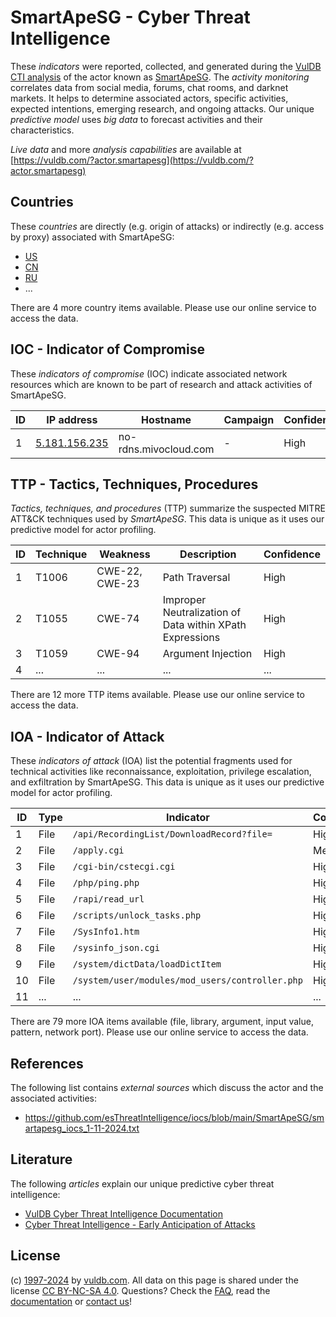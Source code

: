 # SmartApeSG - Cyber Threat Intelligence

These _indicators_ were reported, collected, and generated during the [VulDB CTI analysis](https://vuldb.com/?kb.cti) of the actor known as [SmartApeSG](https://vuldb.com/?actor.smartapesg). The _activity monitoring_ correlates data from social media, forums, chat rooms, and darknet markets. It helps to determine associated actors, specific activities, expected intentions, emerging research, and ongoing attacks. Our unique _predictive model_ uses _big data_ to forecast activities and their characteristics.

_Live data_ and more _analysis capabilities_ are available at [https://vuldb.com/?actor.smartapesg](https://vuldb.com/?actor.smartapesg)

## Countries

These _countries_ are directly (e.g. origin of attacks) or indirectly (e.g. access by proxy) associated with SmartApeSG:

* [US](https://vuldb.com/?country.us)
* [CN](https://vuldb.com/?country.cn)
* [RU](https://vuldb.com/?country.ru)
* ...

There are 4 more country items available. Please use our online service to access the data.

## IOC - Indicator of Compromise

These _indicators of compromise_ (IOC) indicate associated network resources which are known to be part of research and attack activities of SmartApeSG.

ID | IP address | Hostname | Campaign | Confidence
-- | ---------- | -------- | -------- | ----------
1 | [5.181.156.235](https://vuldb.com/?ip.5.181.156.235) | no-rdns.mivocloud.com | - | High

## TTP - Tactics, Techniques, Procedures

_Tactics, techniques, and procedures_ (TTP) summarize the suspected MITRE ATT&CK techniques used by _SmartApeSG_. This data is unique as it uses our predictive model for actor profiling.

ID | Technique | Weakness | Description | Confidence
-- | --------- | -------- | ----------- | ----------
1 | T1006 | CWE-22, CWE-23 | Path Traversal | High
2 | T1055 | CWE-74 | Improper Neutralization of Data within XPath Expressions | High
3 | T1059 | CWE-94 | Argument Injection | High
4 | ... | ... | ... | ...

There are 12 more TTP items available. Please use our online service to access the data.

## IOA - Indicator of Attack

These _indicators of attack_ (IOA) list the potential fragments used for technical activities like reconnaissance, exploitation, privilege escalation, and exfiltration by SmartApeSG. This data is unique as it uses our predictive model for actor profiling.

ID | Type | Indicator | Confidence
-- | ---- | --------- | ----------
1 | File | `/api/RecordingList/DownloadRecord?file=` | High
2 | File | `/apply.cgi` | Medium
3 | File | `/cgi-bin/cstecgi.cgi` | High
4 | File | `/php/ping.php` | High
5 | File | `/rapi/read_url` | High
6 | File | `/scripts/unlock_tasks.php` | High
7 | File | `/SysInfo1.htm` | High
8 | File | `/sysinfo_json.cgi` | High
9 | File | `/system/dictData/loadDictItem` | High
10 | File | `/system/user/modules/mod_users/controller.php` | High
11 | ... | ... | ...

There are 79 more IOA items available (file, library, argument, input value, pattern, network port). Please use our online service to access the data.

## References

The following list contains _external sources_ which discuss the actor and the associated activities:

* https://github.com/esThreatIntelligence/iocs/blob/main/SmartApeSG/smartapesg_iocs_1-11-2024.txt

## Literature

The following _articles_ explain our unique predictive cyber threat intelligence:

* [VulDB Cyber Threat Intelligence Documentation](https://vuldb.com/?kb.cti)
* [Cyber Threat Intelligence - Early Anticipation of Attacks](https://www.scip.ch/en/?labs.20201022)

## License

(c) [1997-2024](https://vuldb.com/?kb.changelog) by [vuldb.com](https://vuldb.com/?kb.about). All data on this page is shared under the license [CC BY-NC-SA 4.0](https://creativecommons.org/licenses/by-nc-sa/4.0/). Questions? Check the [FAQ](https://vuldb.com/?kb.faq), read the [documentation](https://vuldb.com/?kb) or [contact us](https://vuldb.com/?contact)!
